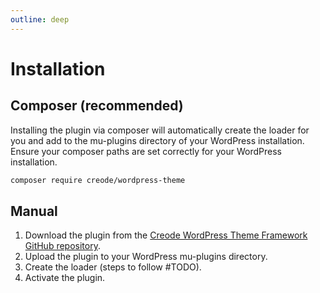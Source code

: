 ```yaml
---
outline: deep
---
```


# Installation

## Composer (recommended)
Installing the plugin via composer will automatically create the loader for you and add to the mu-plugins directory of your WordPress installation. Ensure your composer paths are set correctly for your WordPress installation.

```bash
composer require creode/wordpress-theme
```

## Manual

1. Download the plugin from the [Creode WordPress Theme Framework GitHub repository](https://github.com/creode/wordpress-theme).
2. Upload the plugin to your WordPress mu-plugins directory.
3. Create the loader (steps to follow #TODO).
3. Activate the plugin.
